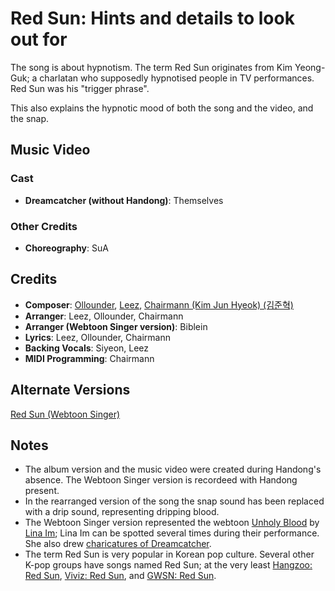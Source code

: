 # Red Sun: Hints and details to look out for

The song is about hypnotism. The term Red Sun originates from Kim Yeong-Guk;
a charlatan who supposedly hypnotised people in TV performances.
Red Sun was his "trigger phrase".

This also explains the hypnotic mood of both the song and the video, and the snap.

## Music Video

### Cast

* **Dreamcatcher (without Handong)**: Themselves

### Other Credits

* **Choreography**: SuA

## Credits

* **Composer**: [Ollounder](https://www.discogs.com/artist/6450665-Ollounder), [Leez](https://www.discogs.com/artist/6450670-Leez-2), [Chairmann (Kim Jun Hyeok) (김준혁)](https://www.discogs.com/artist/7413971-Chairmann)
* **Arranger**: Leez, Ollounder, Chairmann
* **Arranger (Webtoon Singer version)**: Biblein
* **Lyrics**: Leez, Ollounder, Chairmann
* **Backing Vocals**: Siyeon, Leez
* **MIDI Programming**: Chairmann

## Alternate Versions

[Red Sun (Webtoon Singer)](https://www.youtube.com/watch?v=Tv6Ll-FLUbg)

## Notes

* The album version and the music video were created during Handong's absence. The Webtoon Singer version is recordeed with Handong present.
* In the rearranged version of the song the snap sound has been replaced with a drip sound, representing dripping blood.
* The Webtoon Singer version represented the webtoon [Unholy Blood](https://koreanwebtoons.fandom.com/wiki/Unholy_Blood) by [Lina Im](https://www.instagram.com/llina_fs/);
  Lina Im can be spotted several times during their performance. She also drew [charicatures of Dreamcatcher](https://www.instagram.com/p/Cqc4JGurK54/).
* The term Red Sun is very popular in Korean pop culture. Several other K-pop groups have songs named Red Sun; at the very least
  [Hangzoo: Red Sun](https://www.youtube.com/watch?v=luQwXvSR22g), [Viviz: Red Sun](https://www.youtube.com/watch?v=eis2adovqfI), and [GWSN: Red Sun](https://www.youtube.com/watch?v=nRXqf7mBJtY).
